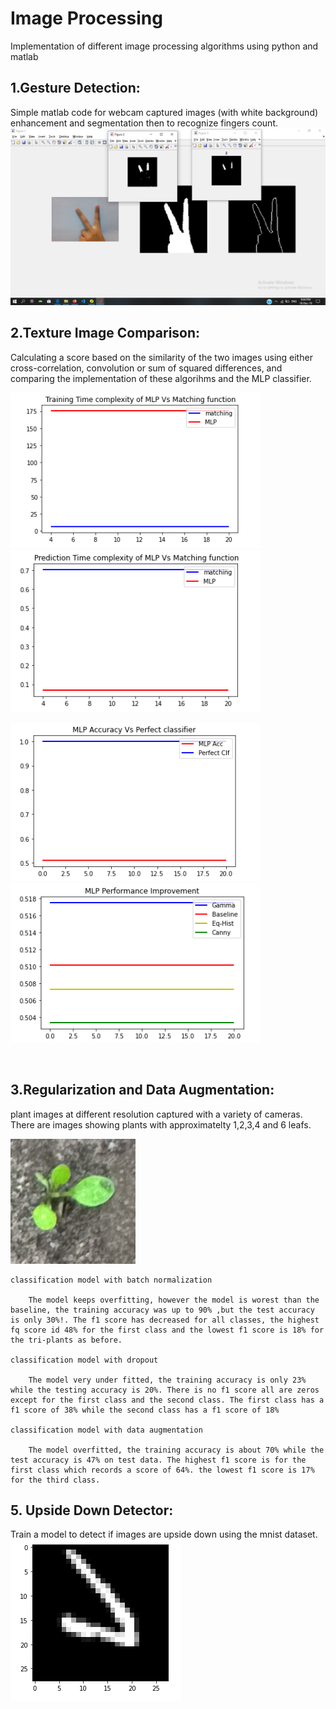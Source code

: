 # Image Processing
Implementation of different image processing algorithms using python and matlab

## 1.Gesture Detection:

Simple matlab code for webcam captured images (with white background) enhancement and segmentation then to recognize fingers count.
![alt text](https://github.com/khadija267/Image-Processing/blob/main/images/1.png?raw=true)

## 2.Texture Image Comparison:
Calculating a score based on the similarity of the two images using either cross-correlation, convolution or sum of squared differences, and comparing the implementation of these algorihms and the MLP classifier.
<p float="left">
  <img src="https://github.com/khadija267/Image-Processing/blob/main/images/3.png?raw=true" width="400" />
  <img src="https://github.com/khadija267/Image-Processing/blob/main/images/4.png?raw=true" width="400" /> 

</p>
<p float="left">
  <img src="https://github.com/khadija267/Image-Processing/blob/main/images/5.png?raw=true" width="400" />
  <img src="https://github.com/khadija267/Image-Processing/blob/main/images/6.png?raw=true" width="400" /> 

</p>
<br>


## 3.Regularization and Data Augmentation:

plant images at different resolution captured with a variety of cameras.
There are images showing plants with approximatelty 1,2,3,4 and 6 leafs.
<p float="right">
  <img src="https://github.com/khadija267/Image-Processing/blob/main/images/7.png?raw=true" width="200" /> 
</p>

    classification model with batch normalization

        The model keeps overfitting, however the model is worest than the baseline, the training accuracy was up to 90% ,but the test accuracy is only 30%!. The f1 score has decreased for all classes, the highest fq score id 48% for the first class and the lowest f1 score is 18% for the tri-plants as before.

    classification model with dropout

        The model very under fitted, the training accuracy is only 23% while the testing accuracy is 20%. There is no f1 score all are zeros except for the first class and the second class. The first class has a f1 score of 38% while the second class has a f1 score of 18%

    classification model with data augmentation

        The model overfitted, the training accuracy is about 70% while the test accuracy is 47% on test data. The highest f1 score is for the first class which records a score of 64%. the lowest f1 score is 17% for the third class.


## 5. Upside Down Detector:

Train a model to detect if images are upside down using the mnist dataset.<br>
![alt text](https://github.com/khadija267/Image-Processing/blob/main/images/2.png?raw=true)

